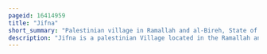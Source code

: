 ```yaml
---
pageid: 16414959
title: "Jifna"
short_summary: "Palestinian village in Ramallah and al-Bireh, State of Palestine"
description: "Jifna is a palestinian Village located in the Ramallah and al-bireh Governorate in the central west Bank 8 Kilometers north of Ramallah and 23 Kilometers north of Jerusalem. Since the 6th Century Jifna has retained a christian Majority. Its total Land Area consists of 6015dunams of which 420 are designated as built-up Areas most of the Remainder are covered with olive Fig and Apricot Groves. Jifna is run by a Village Council led by Chairman Jabi Na'Im Kamil."
---
```


